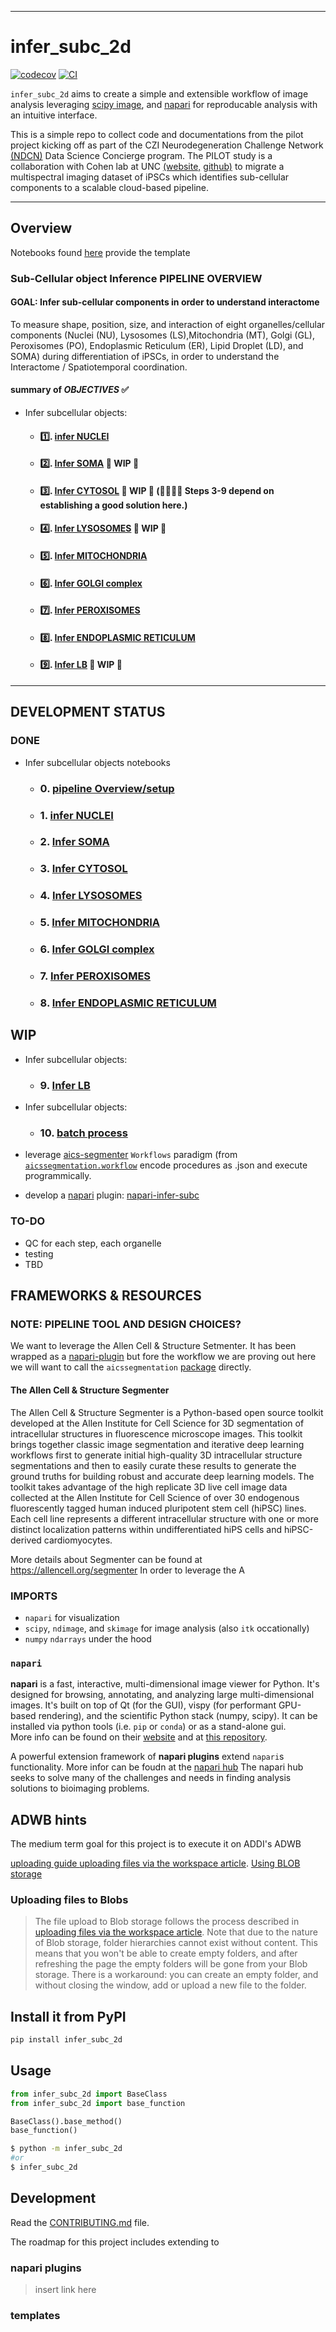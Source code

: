 
---
# infer_subc_2d

[![codecov](https://codecov.io/gh/ergonyc/infer-subc/branch/main/graph/badge.svg?token=infer-subc_token_here)](https://codecov.io/gh/ergonyc/infer-subc)
[![CI](https://github.com/ergonyc/infer-subc/actions/workflows/main.yml/badge.svg)](https://github.com/ergonyc/infer-subc/actions/workflows/main.yml)

 `infer_subc_2d` aims to create a simple and extensible workflow of image analysis leveraging [scipy image](link), and [napari](link) for reproducable analysis with an intuitive interface. 

This is a simple repo to collect code and documentations from the pilot project kicking off as part of the CZI Neurodegeneration Challenge Network [(NDCN)](https://chanzuckerberg.com/science/programs-resources/neurodegeneration-challenge/) Data Science Concierge program.  The PILOT study is a collaboration with Cohen lab at UNC [(website,](https://cohenlaboratory.web.unc.edu/) [github)](https://github.com/SCohenLab) to migrate a multispectral imaging dataset of iPSCs which identifies sub-cellular components to a scalable cloud-based pipeline.   

--------------

## Overview

Notebooks  found [here]( link ) provide the template

### Sub-Cellular object Inference PIPELINE OVERVIEW

#### GOAL:  Infer sub-cellular components in order to understand interactome 

To measure shape, position, size, and interaction of eight organelles/cellular components (Nuclei (NU), Lysosomes (LS),Mitochondria (MT), Golgi (GL), Peroxisomes (PO), Endoplasmic Reticulum (ER), Lipid Droplet (LD), and SOMA) during differentiation of iPSCs, in order to understand the Interactome / Spatiotemporal coordination.

#### summary of _OBJECTIVES_ ✅
- Infer subcellular objects:
  -  #### 1️⃣. [infer NUCLEI ](./notebooks/01_infer_nuclei.ipynb)
  -  #### 2️⃣. [Infer SOMA](./notebooks/02_infer_soma.ipynb) 🚧 WIP 🚧 
  -  #### 3️⃣. [Infer CYTOSOL](./notebooks/03_infer_cytosol.ipynb) 🚧 WIP 🚧 (🚨🚨🚨🚨 Steps 3-9 depend on establishing a good solution here.)
  -  #### 4️⃣. [Infer LYSOSOMES](./notebooks/04_infer_lysosome.ipynb) 🚧 WIP 🚧
  -  #### 5️⃣. [Infer MITOCHONDRIA](./notebooks/02_infer_soma.ipynb)
  -  #### 6️⃣. [Infer GOLGI complex](./notebooks/02_infer_soma.ipynb)
  -  #### 7️⃣. [Infer PEROXISOMES](./notebooks/02_infer_soma.ipynb)
  -  #### 8️⃣. [Infer ENDOPLASMIC RETICULUM ](./notebooks/02_infer_soma.ipynb)
  -   #### 9️⃣. [Infer LB](./notebooks/02_infer_soma.ipynb) 🚧 WIP 🚧



----------------------------
## DEVELOPMENT STATUS
### DONE
- Infer subcellular objects notebooks 
  -  ### 0. [pipeline Overview/setup  ](./notebooks/00_pipeline_setup.ipynb)
  -  ### 1. [infer NUCLEI ](./notebooks/01_infer_nuclei.ipynb) 
  -  ### 2. [Infer SOMA](./notebooks/03_infer_soma.ipynb)
  -  ### 3. [Infer CYTOSOL](./notebooks/03_infer_cytosol.ipynb)
  -  ### 4. [Infer LYSOSOMES](./notebooks/04_infer_lysosome.ipynb)
  -  ### 5. [Infer MITOCHONDRIA](./notebooks/05_infer_mitochondria.ipynb)
  -  ### 6. [Infer GOLGI complex](./notebooks/06_infer_golgi.ipynb)
  -  ### 7. [Infer PEROXISOMES](./notebooks/07_infer_peroxisome.ipynb)
  -  ### 8. [Infer ENDOPLASMIC RETICULUM ](./notebooks/08_infer_endoplasmic_reticulum.ipynb)

## WIP
- Infer subcellular objects:
  -  ### 9. [Infer LB](./notebooks/09_infer_lipid_bodies.ipynb)
- Infer subcellular objects:
  -  ### 10. [batch process](./notebooks/10_batch_process.ipynb)

- leverage [aics-segmenter]( https://allencell.org/segmenter ) `Workflows` paradigm (from [`aicssegmentation.workflow`](https://github.com/AllenCell/aics-segmentation) encode procedures as .json and execute programmically.
- develop a [napari](https://napari.org/stable/) plugin: [napari-infer-subc](https://github.com/ergonyc/napari-infer-subc) 
### TO-DO
- QC for each step, each organelle
- testing
- TBD

## FRAMEWORKS & RESOURCES

### NOTE: PIPELINE TOOL AND DESIGN CHOICES?
We want to leverage the Allen Cell & Structure Setmenter.  It has been wrapped as a [napari-plugin](https://www.napari-hub.org/plugins/napari-allencell-segmenter) but fore the workflow we are proving out here we will want to call the `aicssegmentation` [package](https://github.com/AllenCell/aics-segmentation) directly.

#### ​The Allen Cell & Structure Segmenter 
​The Allen Cell & Structure Segmenter is a Python-based open source toolkit developed at the Allen Institute for Cell Science for 3D segmentation of intracellular structures in fluorescence microscope images. This toolkit brings together classic image segmentation and iterative deep learning workflows first to generate initial high-quality 3D intracellular structure segmentations and then to easily curate these results to generate the ground truths for building robust and accurate deep learning models. The toolkit takes advantage of the high replicate 3D live cell image data collected at the Allen Institute for Cell Science of over 30 endogenous fluorescently tagged human induced pluripotent stem cell (hiPSC) lines. Each cell line represents a different intracellular structure with one or more distinct localization patterns within undifferentiated hiPS cells and hiPSC-derived cardiomyocytes.

More details about Segmenter can be found at https://allencell.org/segmenter
In order to leverage the A
### IMPORTS
- `napari` for visualization
- `scipy`, `ndimage`, and `skimage` for image analysis (also `itk` occationally)
-  `numpy` `ndarrays` under the hood


### `napari` 
**napari** is a fast, interactive, multi-dimensional image viewer for Python. It's designed for browsing, annotating, and analyzing large multi-dimensional images. It's built on top of Qt (for the GUI), vispy (for performant GPU-based rendering), and the scientific Python stack (numpy, scipy). It can be installed via python tools (i.e. `pip` or `conda`) or as a stand-alone gui.  
More info can be found on their [website](https://napari.org/stable/) and at [this repository](https://github.com/napari/napari).

A powerful extension framework of **napari plugins**  extend `napari`s functionality.   More infor can be foudn at the [napari hub](https://www.napari-hub.org/about) The napari hub seeks to solve many of the challenges and needs in finding analysis solutions to bioimaging problems. 

## ADWB hints
The medium term goal for this project is to execute it on ADDI's ADWB

[uploading guide ](https://knowledgebase.aridhia.io/article/guidance-for-uploading-files/)
[uploading files via the workspace article](https://knowledgebase.aridhia.io/article/uploading-files-via-the-workspace/).
[Using BLOB storage](https://knowledgebase.aridhia.io/article/using-blob-storage/)

### Uploading files to Blobs
> The file upload to Blob storage follows the process described in [uploading files via the workspace article](https://knowledgebase.aridhia.io/article/uploading-files-via-the-workspace/). Note that due to the nature of Blob storage, folder hierarchies cannot exist without content. This means that you won't be able to create empty folders, and after refreshing the page the empty folders will be gone from your Blob storage. There is a workaround: you can create an empty folder, and without closing the window, add or upload a new file to the folder.


## Install it from PyPI

```bash
pip install infer_subc_2d
```

## Usage

```py
from infer_subc_2d import BaseClass
from infer_subc_2d import base_function

BaseClass().base_method()
base_function()
```

```bash
$ python -m infer_subc_2d
#or
$ infer_subc_2d
```

## Development
Read the [CONTRIBUTING.md](CONTRIBUTING.md) file.

The roadmap for this project includes extending to 
### napari plugins 
> insert link here


### templates 